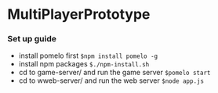 # MultiPlayerPrototype

### Set up guide
- install pomelo first
```$npm install pomelo -g```
- install npm packages
```$./npm-install.sh```
- cd to game-server/ and run the game server
```$pomelo start```
- cd to wweb-server/ and run the web server
```$node app.js```
